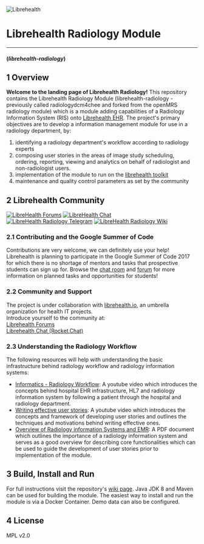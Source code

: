 ![Librehealth](http://librehealth.io/img/logo-small.png)
# Librehealth Radiology Module
***
#### (_librehealth-radiology_)

## 1 Overview

**Welcome to the landing page of Librehealth Radiology!** This repository contains the Librehealth Radiology Module (librehealth-radiology - previously called radiologydcm4chee and forked from the openMRS radiology module) which is a module adding capabilities of a Radiology
Information System (RIS) onto [Librehealth EHR](https://gitlab.com/librehealth/LibreEHR). The project's primary objectives are to develop a information management module for use in a radiology department, by: 

1. identifying a radiology department's workflow according to radiology experts
2. composing user stories in the areas of image study scheduling, ordering, reporting, viewing and analytics on behalf of radiologist and non-radiologist users.
3. implementation of the module to run on the [librehealth toolkit](https://gitlab.com/librehealth/lh-toolkit)
4. maintenance and quality control parameters as set by the community

## 2 Librehealth Community 

[![LibreHealth Forums](https://img.shields.io/badge/librehealth-forum-orange.svg)](https://forums.librehealth.io/)
[![LibreHealth Chat](https://img.shields.io/badge/librehealth-chat-orange.svg)](https://chat.librehealth.io)
[![LibreHealth Radiology Telegram](https://img.shields.io/badge/librehealth%20radiology-telegram-blue.svg)](http://telegram.me/LibreHealth%20Radiology)
[![LibreHealth Radiology Wiki](https://img.shields.io/badge/librehealth%20radiology-wiki-blue.svg)](https://gitlab.com/librehealth/lh-radiology/wikis/home)

### 2.1 Contributing and the Google Summer of Code
Contributions are very welcome, we can definitely use your help! Librehealth is planning to participate in the Google Summer of Code 2017 for which there is no shortage of mentors and tasks that prospective students can sign up for.  Browse the [chat room](https://chat.librehealth.io/channel/gci) and [forum](https://forums.librehealth.io/c/community/gsoc) for more information on planned tasks and opportunities for students!

### 2.2 Community and Support
The project is under collaboration with [librehealth.io](http://librehealth.io), an umbrella organization for health IT projects. <br>
Introduce yourself to the community at: <br> [Librehealth Forums](https://forums.librehealth.io/) <br> [Librehealth Chat (Rocket.Chat)](https://chat.librehealth.io)

### 2.3 Understanding the Radiology Workflow
The following resources will help with understanding the basic infrastructure behind radiology workflow and radiology information systems:

* [Informatics - Radiology Workflow](https://www.youtube.com/watch?v=czApoO5N9K8): A youtube video which introduces the concepts behind hospital EHR infrastructure, HL7 and radiology information system by following a patient through the hospital and radiology department.
* [Writing effective user stories](https://www.youtube.com/watch?v=6q5-cVeNjCE): A youtube video which introduces the concepts and framework of developing user stories and outlines the techniques and motivations behind writing effective ones.
* [Overview of Radiology information Systems and EMR](https://www.acr.org/~/media/ACR/Documents/PDF/Advocacy/IT%20Reference%20Guide/IT%20Ref%20Guide%20RISEMR.pdf): A PDF document which outlines the importance of a radiology information system and serves as a good overview for describing core functionalities which can be used to guide the development of user stories prior to implementation of the module.


## 3 Build, Install and Run

For full instructions visit the repository's [wiki page](https://gitlab.com/librehealth/lh-radiology/wikis/home). Java JDK 8 and Maven can be used for building the module. The easiest way to install and run the module is via a Docker Container. Demo data can also be configured. 

## 4 License
MPL v2.0
